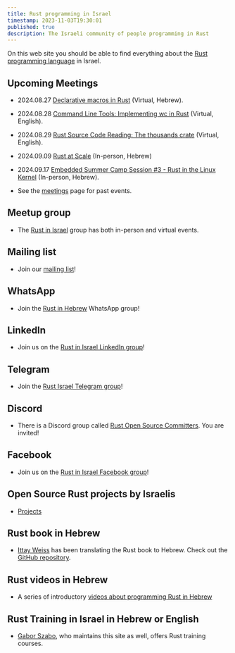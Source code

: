 ```yaml
---
title: Rust programming in Israel
timestamp: 2023-11-03T19:30:01
published: true
description: The Israeli community of people programming in Rust
---
```



On this web site you should be able to find everything about the [Rust programming language](https://www.rust-lang.org/) in Israel.

<!--
Despite the fact that our main goal is to reach the developers in Israel, most of the content will be in English
as that is the common (written) language for most of the programming world.
-->

## Upcoming Meetings

* 2024.08.27 [Declarative macros in Rust](https://www.meetup.com/rust-in-israel/events/302327956/) (Virtual, Hebrew).
* 2024.08.28 [Command Line Tools: Implementing wc in Rust](https://www.meetup.com/code-mavens/events/302151487/) (Virtual, English).
* 2024.08.29 [Rust Source Code Reading: The thousands crate](https://www.meetup.com/code-mavens/events/302391142/) (Virtual, English).
* 2024.09.09 [Rust at Scale](https://coralogix.com/rust-coralogix-meetup/) (In-person, Hebrew)
* 2024.09.17 [Embedded Summer Camp Session #3 - Rust in the Linux Kernel](https://www.meetup.com/abra-rnd-solutions/events/300733258/) (In-person, Hebrew).

* See the [meetings](/meetings) page for past events.

<!--

## In person and online meetings

* See the [meetings](/meetings) page

-->


## Meetup group

* The [Rust in Israel](https://www.meetup.com/rust-in-israel/) group has both in-person and virtual events.
<!--
* The [Rust TLV](https://www.meetup.com/rust-tlv/) is now inactive.
-->

## Mailing list

* Join our [mailing list](/mailing-list)!

## WhatsApp

* Join the [Rust in Hebrew](https://chat.whatsapp.com/GSDu36xgHTTKFlwsoO2CI5) WhatsApp group!

## LinkedIn

* Join us on the [Rust in Israel LinkedIn group](https://www.linkedin.com/groups/12915149/)!

## Telegram

* Join the [Rust Israel Telegram group](https://t.me/rustlang_il)!

## Discord

* There is a Discord group called [Rust Open Source Committers](https://discord.com/channels/1027509789774839818/1027509790928273470). You are invited!

## Facebook

* Join us on the [Rust in Israel Facebook group](https://www.facebook.com/groups/israelrust/)!

## Open Source Rust projects by Israelis

* [Projects](/projects)

## Rust book in Hebrew

* [Ittay Weiss](https://github.com/IttayWeiss/) has been translating the Rust book to Hebrew. Check out the [GitHub repository](https://github.com/IttayWeiss/rustbook-heb).

## Rust videos in Hebrew

* A series of introductory [videos about programming Rust in Hebrew](https://he.code-maven.com/rust)


## Rust Training in Israel in Hebrew or English

* [Gabor Szabo](https://szabgab.com/), who maintains this site as well, offers Rust training courses.

